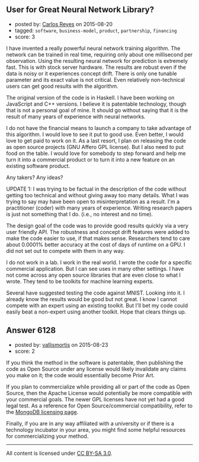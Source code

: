 ## User for Great Neural Network Library?

- posted by: [Carlos Reyes](https://stackexchange.com/users/5778949/carlos-reyes) on 2015-08-20
- tagged: `software`, `business-model`, `product`, `partnership`, `financing`
- score: 3

I have invented a really powerful neural network training algorithm. The network can be trained in real time, requiring only about one millisecond per observation. Using the resulting neural network for prediction is extremely fast. This is with stock server hardware. The results are robust even if the data is noisy or it experiences concept drift. There is only one tunable parameter and its exact value is not critical. Even relatively non-technical users can get good results with the algorithm.

The original version of the code is in Haskell. I have been working on JavaScript and C++ versions. I believe it is patentable technology, though that is not a personal goal of mine. It should go without saying that it is the result of many years of experience with neural networks.

I do not have the financial means to launch a company to take advantage of this algorithm. I would love to see it put to good use. Even better, I would love to get paid to work on it. As a last resort, I plan on releasing the code as open source projects (GNU Affero GPL license). But I also need to put food on the table. I would love for somebody to step forward and help me turn it into a commercial product or to turn it into a new feature on an existing software product.

Any takers? Any ideas?

UPDATE 1: I was trying to be factual in the description of the code without getting too technical and without giving away too many details. What I was trying to say may have been open to misinterpretation as a result. I'm a practitioner (coder) with many years of experience. Writing research papers is just not something that I do. (i.e., no interest and no time).

The design goal of the code was to provide good results quickly via a very user friendly API. The robustness and concept drift features were added to make the code easier to use, if that makes sense. Researchers tend to care about 0.0001% better accuracy at the cost of days of runtime on a GPU. I did not set out to compete with them in any way.

I do not work in a lab. I work in the real world. I wrote the code for a specific commercial application. But I can see uses in many other settings. I have not come across any open source libraries that are even close to what I wrote. They tend to be toolkits for machine learning experts.

Several have suggested testing the code against MNIST. Looking into it. I already know the results would be good but not great. I know I cannot compete with an expert using an existing toolkit. But I'll bet my code could easily beat a non-expert using another toolkit. Hope that clears things up.


## Answer 6128

- posted by: [vallismortis](https://stackexchange.com/users/2369743/vallismortis) on 2015-08-23
- score: 2

<p>If you think the method in the software is patentable, then publishing the code as Open Source under any license would likely invalidate any claims you make on it; the code would essentially become Prior Art.</p>

<p>If you plan to commercialize while providing all or part of the code as Open Source, then the Apache License would potentially be more compatible with your commercial goals. The newer GPL licenses have not yet had a good legal test. As a reference for Open Source/commercial compatibility, refer to the <a href="https://www.mongodb.org/about/licensing/" rel="nofollow">MongoDB licensing page</a>.</p>

<p>Finally, if you are in any way affiliated with a university or if there is a technology incubator in your area, you might find some helpful resources for commercializing your method.</p>




---

All content is licensed under [CC BY-SA 3.0](https://creativecommons.org/licenses/by-sa/3.0/).
